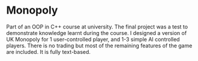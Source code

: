 # Monopoly

Part of an OOP in C++ course at university. The final project was a test to demonstrate knowledge learnt during the course. I designed a version of UK Monopoly for 1 user-controlled player, and 1-3 simple AI controlled players. There is no trading but most of the remaining features of the game are included. It is fully text-based.
